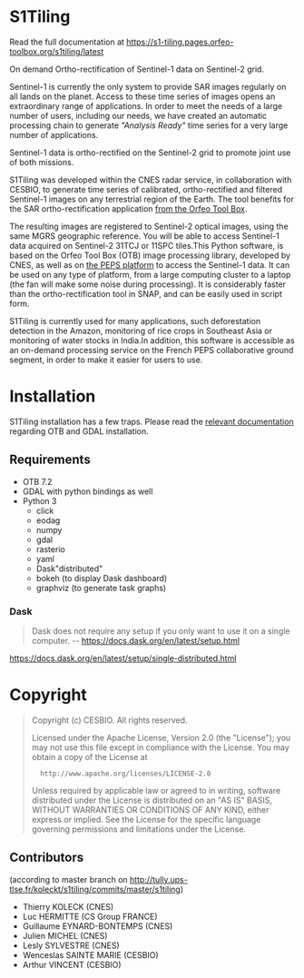 # S1Tiling
Read the full documentation at
https://s1-tiling.pages.orfeo-toolbox.org/s1tiling/latest

On demand Ortho-rectification of Sentinel-1 data on Sentinel-2 grid.

Sentinel-1 is currently the only system to provide SAR images regularly on all
lands on the planet. Access to these time series of images opens an
extraordinary range of applications. In order to meet the needs of a large
number of users, including our needs, we have created an automatic processing
chain to generate _"Analysis Ready"_ time series for a very large number of
applications.

Sentinel-1 data is ortho-rectified on the Sentinel-2 grid to promote joint use
of both missions.

S1Tiling was developed within the CNES radar service, in collaboration with
CESBIO, to generate time series of calibrated, ortho-rectified and filtered
Sentinel-1 images on any terrestrial region of the Earth. The tool benefits for
the SAR ortho-rectification application
[from the Orfeo Tool Box](https://www.orfeo-toolbox.org/).

The resulting images are registered to Sentinel-2 optical images, using the
same MGRS geographic reference. You will be able to access Sentinel-1 data
acquired on Sentinel-2 31TCJ or 11SPC tiles.This Python software, is based on
the Orfeo Tool Box (OTB) image processing library, developed by CNES, as well
as on [the PEPS platform](https://peps.cnes.fr/) to
access the Sentinel-1 data. It can be used on any type of platform, from a
large computing cluster to a laptop (the fan will make some noise during
processing). It is considerably faster than the ortho-rectification tool in
SNAP, and can be easily used in script form.

S1Tiling is currently used for many applications, such deforestation detection
in the Amazon, monitoring of rice crops in Southeast Asia or monitoring of
water stocks in India.In addition, this software is accessible as an on-demand
processing service on the French PEPS collaborative ground segment, in order to
make it easier for users to use.


# Installation

S1Tiling installation has a few traps. Please read the [relevant documentation](https://s1-tiling.pages.orfeo-toolbox.org/s1tiling/latest/install.html)
regarding OTB and GDAL installation.

## Requirements

* OTB 7.2
* GDAL with python bindings as well
* Python 3
  * click
  * eodag
  * numpy
  * gdal
  * rasterio
  * yaml
  * Dask"distributed"
  * bokeh (to display Dask dashboard)
  * graphviz (to generate task graphs)

### Dask
> Dask does not require any setup if you only want to use it on a single computer.
> -- https://docs.dask.org/en/latest/setup.html

https://docs.dask.org/en/latest/setup/single-distributed.html

# Copyright

>   Copyright (c) CESBIO. All rights reserved.
>
>   Licensed under the Apache License, Version 2.0 (the "License");
>   you may not use this file except in compliance with the License.
>   You may obtain a copy of the License at
>
>       http://www.apache.org/licenses/LICENSE-2.0
>
>   Unless required by applicable law or agreed to in writing, software
>   distributed under the License is distributed on an "AS IS" BASIS,
>   WITHOUT WARRANTIES OR CONDITIONS OF ANY KIND, either express or implied.
>   See the License for the specific language governing permissions and
>   limitations under the License.

## Contributors

(according to master branch on http://tully.ups-tlse.fr/koleckt/s1tiling/commits/master/s1tiling)

- Thierry KOLECK (CNES)
- Luc HERMITTE (CS Group FRANCE)
- Guillaume EYNARD-BONTEMPS (CNES)
- Julien MICHEL (CNES)
- Lesly SYLVESTRE (CNES)
- Wenceslas SAINTE MARIE (CESBIO)
- Arthur VINCENT (CESBIO)
